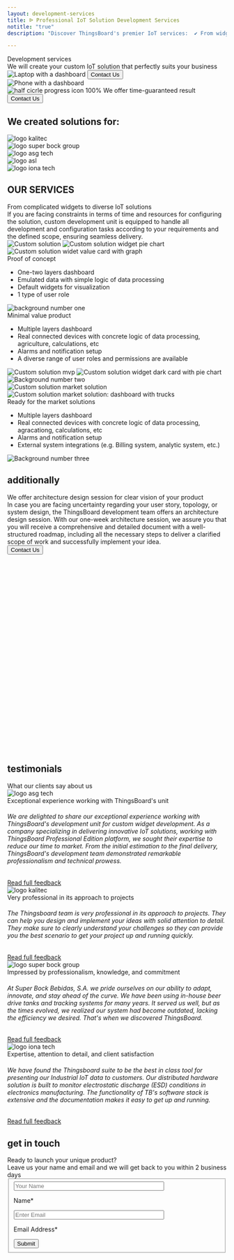 ```yaml
---
layout: development-services
title: ᐉ Professional IoT Solution Development Services
notitle: "true"
description: "Discover ThingsBoard's premier IoT services:  ✔ From widgets to complex systems, ✔ including dashboards, ✔ device connections, and tailored ✔ system integration."

---
```

<section class="hero light-text">
</section>
<section id="first-screen">
    <div class="hero-container">
        <div id="hero-content">
            <div class="cdu-title">Development services</div>
            <div class="cdu-sub-title">We will create your custom IoT solution that perfectly suits your business</div>
        </div>
        <div class="hero-image">
            <div class="image-wrapper-icon-laptop">
                <img
                    id="icon-laptop"
                    srcset="https://img.thingsboard.io/development-services/laptop-with-dashboard_360x230_1x.png 360w, https://img.thingsboard.io/development-services/laptop-with-dashboard_560x358_1x.png 560w, https://img.thingsboard.io/development-services/laptop-with-dashboard_1127x720_1x.png 1127w, https://img.thingsboard.io/development-services/laptop-with-dashboard_2254x1440_2x.png 2254w"
                    sizes="(max-width: 671px) 360px, (max-width: 999px) 560px, (min-width: 1000px)  1127px, 2254px"
                    src="https://img.thingsboard.io/development-services/laptop-with-dashboard_1127x720_1x.png"
                    alt="Laptop with a dashboard"/>
                <button class="button schedule anchor-button" data-href="#get-in-touch">Contact Us</button>
            </div>
            <div class="image-wrapper-icon-phone">
                <img
                    id="icon-phone"
                    srcset="https://img.thingsboard.io/development-services/phone-with-dashboard_459x552_1x.png 1x, https://img.thingsboard.io/development-services/phone-with-dashboard_918x1104_2x.png 2x"
                    src="https://img.thingsboard.io/development-services/phone-with-dashboard_459x552_1x.png"
                    alt="Phone with a dashboard"/>
            </div>
            <div class="schedule-block">
                <img
                    id="progress"
                    src="https://img.thingsboard.io/development-services/half-circle-progress.svg"
                    alt="half cicrle progress icon"/>
                <span class="result-number">100%</span>
                <span class="result-text">We offer time-guaranteed result</span>
                <button class="button anchor-button" data-href="#get-in-touch">Contact Us</button>
            </div>
        </div>
    </div>
</section>

<section class="our-customers">
    <h1 class="title">We created solutions for:</h1>
    <div class="customer-logos">
        <div class="logo">
            <img src="https://img.thingsboard.io/development-services/logo-kalitec.svg" alt="logo kalitec"/>
        </div>
        <div class="logo">
            <img src="https://img.thingsboard.io/development-services/logo-super-bock-group.svg" alt="logo super bock group"/>
        </div>
        <div class="logo">
            <img src="https://img.thingsboard.io/development-services/logo-asg-tech.svg" alt="logo asg tech"/>
        </div>
        <div class="logo">
            <img src="https://img.thingsboard.io/development-services/logo-asl.svg" alt="logo asl"/>
        </div>
        <div class="logo">
            <img src="https://img.thingsboard.io/development-services/logo-iona-tech.svg" alt="logo iona tech"/>
        </div>
    </div>
</section>
<section class="cdu-services">
    <div class="content-wrapper">
        <div class="header">
            <div class="side-title">
                <h1>OUR SERVICES</h1>
            </div>
            <div class="section-title">From complicated widgets to diverse IoT solutions</div>
            <div class="section-text">If you are facing constraints in terms of time and resources for configuring the solution, custom development unit is equipped to handle all development and configuration tasks according to your requirements and the defined scope, ensuring seamless delivery.</div>
        </div>
    </div>
    <div id="content-poc" class="content-wrapper">
        <div class="poc">
            <div class="left-block">
                <img
                    id="solution-poc"
                    srcset="https://img.thingsboard.io/development-services/solution-coinify_mobile.png 360w, https://img.thingsboard.io/development-services/solution-coinify.png 1900w"
                    sizes="(max-width: 672px) 360px, 1900px"
                    src="https://img.thingsboard.io/development-services/solution-coinify.png"
                    alt="Custom solution">
                <img
                    id="solution-widget-1"
                    class="absolute-image secondary-image"
                    srcset="https://img.thingsboard.io/development-services/solution-widget-1_mobile.png 360w, https://img.thingsboard.io/development-services/solution-widget-1.png 1920w"
                    sizes="(max-width: 672px) 360px, 1920px"
                    src="https://img.thingsboard.io/development-services/solution-widget-1.png"
                    alt="Custom solution widget pie chart">
                <img
                    id="solution-widget-2"
                    srcset="https://img.thingsboard.io/development-services/solution-widget-2_mobile.png 360w, https://img.thingsboard.io/development-services/solution-widget-2.png 1920w"
                    sizes="(max-width: 672px) 360px, 1920px"
                    class="absolute-image secondary-image"
                    src="https://img.thingsboard.io/development-services/solution-widget-2.png"
                    alt="Custom solution widet value card with graph">
            </div>
            <div class="right-block">
                <div class="section-title">
                    Proof of concept
                </div>
                <ul class="section-list">
                    <li>One-two layers dashboard</li>
                    <li>Emulated data with simple logic of data processing</li>
                    <li>Default widgets for visualization</li>
                    <li>1 type of user role</li>
                </ul>
            </div>
            <img id="number-one" class="absolute-image" src="https://img.thingsboard.io/development-services/number-1.svg" alt="background number one">
        </div>
    </div>
    <div id="content-mvp" class="content-wrapper">
        <div class="mvp">
            <div class="left-block">
                <div class="section-title">
                    Minimal value product
                </div>
                <ul class="section-list">
                    <li>Multiple layers dashboard</li>
                    <li>Real connected devices with concrete logic of data processing, agriculture, calculations, etc</li>
                    <li>Alarms and notification setup</li>
                    <li>A diverse range of user roles and permissions are available</li>
                </ul>
            </div>
            <div class="right-block">
                <img
                    id="solution-mvp1"
                    srcset="https://img.thingsboard.io/development-services/solution-mvp_mobile.png 360w, https://img.thingsboard.io/development-services/solution-mvp.png 1920w"
                    sizes="(max-width: 672px) 360px, 1920px"
                    src="https://img.thingsboard.io/development-services/solution-mvp.png"
                    alt="Custom solution mvp">
                <img
                    id="solution-widget-3"
                    srcset="https://img.thingsboard.io/development-services/solution-widget-3_mobile.png 360w, https://img.thingsboard.io/development-services/solution-widget-3.svg 1920w"
                    sizes="(max-width: 672px) 360px, 1920px"
                    class="absolute-image secondary-image"
                    src="https://img.thingsboard.io/development-services/solution-widget-3.svg"
                    alt="Custom solution widget dark card with pie chart">
            </div>
            <img id="number-two" class="absolute-image" src="https://img.thingsboard.io/development-services/number-2.svg" alt="Background number two">
        </div>
    </div>
    <div id="content-market-solution" class="content-wrapper">
        <div class="market-solution">
            <div class="left-block">
                <img
                    id="solution-market-solution1"
                    srcset="https://img.thingsboard.io/development-services/solution-market-solution_mobile.png 360w, https://img.thingsboard.io/development-services/solution-market-solution.png 1920w"
                    sizes="(max-width: 672px) 360px, 1920px"
                    src="https://img.thingsboard.io/development-services/solution-market-solution.png"
                    alt="Custom solution market solution">
                <img
                    id="solution-market-solution2"
                    class="absolute-image base-image"
                    srcset="https://img.thingsboard.io/development-services/solution-market-solution2_mobile.png 360w, https://img.thingsboard.io/development-services/solution-market-solution2.png 1920w"
                    sizes="(max-width: 672px) 360px, 1920px"
                    src="https://img.thingsboard.io/development-services/solution-market-solution2.png"
                    alt="Custom solution market solution: dashboard with trucks">
            </div>
            <div class="right-block">
                <div class="section-title">
                    Ready for the market solutions
                </div>
                <ul class="section-list">
                    <li>Multiple layers dashboard</li>
                    <li>Real connected devices with concrete logic of data processing, agracationg, calculations, etc</li>
                    <li>Alarms and notification setup</li>
                    <li>External system integrations (e.g. Billing system, analytic system, etc.)</li>
                </ul>
            </div>
            <img id="number-three" class="absolute-image" src="https://img.thingsboard.io/development-services/number-3.svg" alt="Background number three">
        </div>
    </div>
    <div class="content-wrapper">
        <div class="additionally">
            <div class="side-title">
                <h1>additionally</h1>
            </div>
            <div class="info">
                <div class="left-block">
                    <div class="section-title">
                        We offer architecture design session for clear vision of your product
                    </div>
                    <div class="section-text">
                        In case you are facing uncertainty regarding your user story, topology, or system design, the ThingsBoard development team offers an architecture design session. With our one-week architecture session, we assure you that you will receive a comprehensive and detailed document with a well-structured roadmap, including all the necessary steps to deliver a clarified scope of work and successfully implement your idea.
                    </div>
                </div>
                <div class="right-block">
                    <button class="anchor-button" data-href="#get-in-touch">Contact Us</button>
                </div>
            </div>
            <svg id="additionally-bg1"></svg>
            <svg id="additionally-bg2"></svg>
        </div>
    </div>
    <svg id="rectangle1" class="bg-rectangle"></svg>
</section>

<section class="testimonials">
    <div class="content-wrapper">
        <div class="upper-block">
            <div class="side-title">
                <h1>testimonials</h1>
            </div>
            <div class="section-title">
                What our clients say about us
            </div>
        </div>
        <div id="carousel-wrapper">
            <div class="reviews-carousel owl-carousel owl-theme">
                <div class="review">
                    <div class="logo">
                        <img src="https://img.thingsboard.io/development-services/logo-asg-tech.svg" alt="logo asg tech"/>
                    </div>
                    <div class="review-header">Exceptional experience working with ThingsBoard's unit</div>
                    <div class="review-body">
                        <h6>We are delighted to share our exceptional experience working with ThingsBoard's development unit for custom widget development. As a company specializing in delivering innovative IoT solutions, working with ThingsBoard Professional Edition platform, we sought their expertise to reduce our time to market. From the initial estimation to the final delivery, ThingsBoard's development team demonstrated remarkable professionalism and technical prowess.</h6>
                    </div>
                    <a href="/docs/services/development-services/customers-full-reviews/#review-asg" class="full-review-link">Read full feedback</a>
                </div>
                <div class="review">
                    <div class="logo">
                        <img src="https://img.thingsboard.io/development-services/logo-kalitec.svg" alt="logo kalitec"/>
                    </div>
                    <div class="review-header">Very professional in its approach to projects</div>
                    <div class="review-body">
                        <h6>The Thingsboard team is very professional in its approach to projects. They can help you design and implement your ideas with solid attention to detail. They make sure to clearly understand your challenges so they can provide you the best scenario to get your project up and running quickly.</h6>
                    </div>
                    <a href="/docs/services/development-services/customers-full-reviews/#review-kalitec" class="full-review-link">Read full feedback</a>
                </div>
                <div class="review">
                    <div class="logo">
                        <img src="https://img.thingsboard.io/development-services/logo-super-bock-group.svg" alt="logo super bock group"/>
                    </div>
                    <div class="review-header">Impressed by professionalism, knowledge, and commitment</div>
                    <div class="review-body">
                        <h6>At Super Bock Bebidas, S.A. we pride ourselves on our ability to adapt, innovate, and stay ahead of the curve. We have been using in-house beer drive tanks and tracking systems for many years. It served us well, but as the times evolved, we realized our system had become outdated, lacking the efficiency we desired. That's when we discovered ThingsBoard.</h6>
                    </div>
                    <a href="/docs/services/development-services/customers-full-reviews/#review-superbockgroup" class="full-review-link">Read full feedback</a>
                </div>
                <div class="review">
                    <div class="logo">
                        <img src="https://img.thingsboard.io/development-services/logo-iona-tech.svg" alt="logo iona tech"/>
                    </div>
                    <div class="review-header">Expertise, attention to detail, and client satisfaction</div>
                    <div class="review-body">
                        <h6>We have found the Thingsboard suite to be the best in class tool for presenting our Industrial IoT data to customers. Our distributed hardware solution is built to monitor electrostatic discharge (ESD) conditions in electronics manufacturing. The functionality of TB's software stack is extensive and the documentation makes it easy to get up and running.</h6>
                    </div>
                    <a href="/docs/services/development-services/customers-full-reviews/#review-ionatech" class="full-review-link">Read full feedback</a>
                </div>
            </div>
        </div>
    </div>
</section>

<section id="get-in-touch" class="get-in-touch">
    <div class="content-wrapper">
        <div id="content-get-in-touch">
            <div class="side-title">
                <h1 id="side-title-h1">get in touch</h1>
            </div>
            <div class="info">
                <div class="section-title">Ready to launch your unique product?</div>
                <div class="section-text">Leave us your name and email and we will get back to you within 2 business days</div>
            </div>
            <form id="contact-form" class="contact-form" method="post" onsubmit="return validateContactForm(this)">
                <fieldset>
                    <div class="form-section">
                        <div class="form-element">
                            <label for="name">
                                <input id="name" class="cdu-form-control" value="" placeholder="Your Name" name="name" type="text" size="40" maxlength="50">
                                <p>Name*</p>
                            </label>
                        </div>
                        <div class="form-element">
                            <label for="email">
                                <input id="email" class="cdu-form-control" value="" placeholder="Enter Email" name="email" type="email" size="40" maxlength="80">
                                <p>Email Address*</p>
                            </label>
                        </div>
                    </div>
                    <div class="submit-button-container">
                        <input class="cdu-button" value="Submit" type="submit">
                    </div>
                </fieldset>
            </form>
        </div>
    </div>
</section>
<!-- <svg id="rectangle2" class="bg-rectangle"><rect/></svg> -->
<!-- <svg id="rectangle3" class="bg-rectangle"><rect/></svg> -->

<script type="text/javascript">
    document.querySelectorAll('.anchor-button').forEach(anchor => {
        anchor.addEventListener('click', function (e) {
            e.preventDefault();

            document.querySelector(this.getAttribute('data-href')).scrollIntoView({
                behavior: 'smooth'
            });
        });
    });


    let cduHeader = document.querySelector(".cdu-services .header");

    const headerObserver = new IntersectionObserver(entries => {
        entries.forEach(entry => {
            if (entry.isIntersecting) {
                entry.target.classList.add("header-animation");
                headerObserver.unobserve(entry.target);
            }
        })
    }, {
        threshold: 0.5
    });

    headerObserver.observe(cduHeader);


    const sectionLists = document.querySelectorAll(".section-list");

    const sectionListObserver = new IntersectionObserver(entries => {
        entries.forEach(entry => {
            if (entry.isIntersecting) {
                entry.target.classList.add("section-list-animation");
                sectionListObserver.unobserve(entry.target);
            }
        })
    }, {
        threshold: 0.2
    });

    sectionLists.forEach(sectionList => {
        sectionListObserver.observe(sectionList)
    });

    const baseImages = document.querySelectorAll(".base-image");

    const baseImagesObserver = new IntersectionObserver(entries => {
        entries.forEach(entry => {
            if (entry.isIntersecting) {
                entry.target.classList.add("base-image-animation");
                baseImagesObserver.unobserve(entry.target);
            }
        })
    }, {
        threshold: 0.3
    });

    baseImages.forEach(element => {
        baseImagesObserver.observe(element)
    });

    const secondaryImages = document.querySelectorAll(".secondary-image");

    const secondaryImagesObserver = new IntersectionObserver(entries => {
        entries.forEach(entry => {
            if (entry.isIntersecting) {
                entry.target.classList.add("secondary-image-animation");
                secondaryImagesObserver.unobserve(entry.target);
            }
        })
    }, {
        threshold: 0.2
    });

    secondaryImages.forEach(element => {
        secondaryImagesObserver.observe(element)
    });

    jqueryDefer(Owl);

    function Owl() {
        var scriptsList = [
            {src: '/css/owl.carousel.min.css', type: 'css'},
            {src: '/css/owl.theme.default.min.css', type: 'css'},
            {src: '/js/owl.carousel.min.js', type: 'script'}
        ];
        loadNextScript(0, scriptsList,
            function() {
                $(document).ready(function(){
                    $('.owl-carousel').owlCarousel({
                        items:1,
                        margin:50,
                        stagePadding: 0,
                        autoHeight:false,
                        loop:true,
                        autoplay:true,
                        autoplayTimeout:5000,
                        autoplayHoverPause:true,
                        nav:true,
                        responsive: {
                            1000: {
                                margin:100,
                                stagePadding: 50,
                            }
                        }
                    });
                });
            }
        );
    }


    function validateContactForm(form) {
        var name = $('input[name=name]', form).val();
        var email = $('input[name=email]', form).val();

        if (!validateValue('Name', name)) {
            return false;
        }
        if (!validateValue('Email Address', email)) {
            return false;
        }

        var emailExp = /^[a-zA-Z0-9._%-]+@[a-zA-Z0-9.-]+\.[a-zA-Z]{2,4}$/;
        if(email.match(emailExp)==null) {
            window.alert("Entered Email Address is not valid.");
            return false;
        }
    }

    function validateValue(name, val) {
        if (isEmpty(val)) {
            window.alert("Please fill '" + name + "' field.");
            return false;
        }
        return true;
    }

    function isEmpty(val) {
        return val === undefined || val === null || val.trim().length == 0;
    }


    var contactform =  document.getElementById('contact-form');

    contactform.setAttribute('action', 'https://formspree.io/f/xbjvbeln');

    jqueryDefer(
        function () {
            $( document ).ready(function() {
               /*  $('html, body').animate({
                            scrollTop: $('#contact-form').offset().top - 200
                          }, 0);*/
                 $('#contact-form .form-element .form-control').addClass("input--empty");
                 $('#contact-form .form-element .form-control').on('input', function() {
                      if( !$(this).val() ) {
                         $(this).addClass("input--empty");
                      } else {
                         $(this).removeClass("input--empty");
                      }
                 });

                 $.urlParam = function (name) {
                     var results = new RegExp('[\?&]' + name + '=([^&#]*)').exec(window.location.href);
                     return results ? results[1] : null;
                 };
                 var subjectValue = $.urlParam('subject');
                 if (subjectValue != undefined && subjectValue.trim().length > 0) {
                    $('#contact-form select[name=subject]').val(decodeURIComponent(subjectValue));
                    $('#contact-form select[name=subject]').removeClass("input--empty");
                 }
            });
        }
    );
</script>
